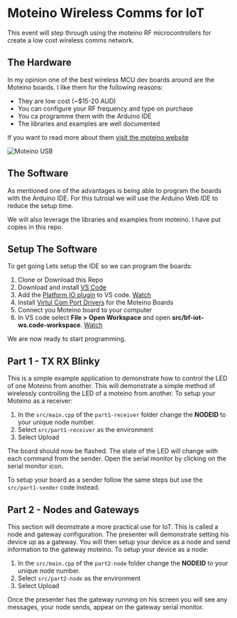 # Moteino Wireless Comms for IoT
This event will step through using the moteino RF microcontrollers for create a low cost wireless comms network. 

## The Hardware
In my opinion one of the best wireless MCU dev boards around are the Moteino boards. I like them for the following reasons:
* They are low cost (~$15-20 AUD)
* You can configure your RF frequency and type on purchase
* You ca programme them with the Arduino IDE
* The libraries and examples are well documented

If you want to read more about them [visit the moteino website](https://lowpowerlab.com/guide/moteino/)

![Moteino USB](https://farm4.staticflickr.com/3813/10585334166_4da71b7c31_z.jpg)

## The Software
As mentioned one of the advantages is being able to program the boards with the Arduino IDE. For this tutroial we will use the Arduino Web IDE to reduce the setup time.

We will also leverage the libraries and examples from moteino. I have put copies in this repo.

## Setup The Software
To get going Lets setup the IDE so we can program the boards:
1. Clone or Download this Repo
2. Download and install [VS Code](https://code.visualstudio.com/download)
3. Add the [Platform IO plugin](https://platformio.org/install/ide?install=vscode) to VS code. [Watch](https://user-images.githubusercontent.com/9794797/117762834-3678d500-b26d-11eb-83a1-2ab196106b5b.mp4)
4. Install [Virtul Com Port Drivers](https://ftdichip.com/drivers/vcp-drivers/) for the Moteino Boards
5. Connect you Moteino board to your computer
6. In VS code select __File > Open Workspace__ and open __src/bf-iot-ws.code-workspace__. [Watch](https://user-images.githubusercontent.com/9794797/117763046-7c359d80-b26d-11eb-92ab-f1d1a5536e0c.mp4) 

We are now ready to start programming.

## Part 1 - TX RX Blinky
This is a simple example application to demonstrate how to control the LED of one Moteino from another. This will demonstrate a simple method of wirelessly controlling the LED of a moteino from another. To setup your Moteino as a receiver:

1. In the `src/main.cpp` of the `part1-receiver` folder change the __NODEID__ to your unique node number.
2. Select `src/part1-receiver` as the environment
3. Select Upload

The board should now be flashed. The state of the LED will change with each command from the sender. Open the serial monitor by clicking on the serial monitor icon.

To setup your board as a sender follow the same steps but use the `src/part1-sender` code instead.

## Part 2 - Nodes and Gateways
This section will deomstrate a more practical use for IoT. This is called a node and gateway configuration. The presenter will demonstrate setting his device up as a gateway. You will then setup your device as a node and send information to the gateway moteino. To setup your device as a node:

1. In the `src/main.cpp` of the `part2-node` folder change the __NODEID__ to your unique node number.
1. Select `src/part2-node` as the environment
2. Select Upload

Once the presenter has the gateway running on his screen you will see any messages, your node sends, appear on the gateway serial monitor.
